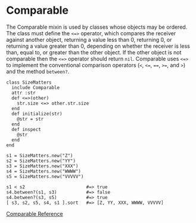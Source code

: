 # Comparable

The Comparable mixin is used by classes whose objects may be ordered. The
class must define the `<=>` operator, which compares the receiver against
another object, returning a value less than 0, returning 0, or returning a
value greater than 0, depending on whether the receiver is less than, equal
to, or greater than the other object. If the other object is not comparable
then the `<=>` operator should return `nil`. Comparable uses `<=>` to
implement the conventional comparison operators (`<`, `<=`, `==`, `>=`, and
`>`) and the method `between?`.

    class SizeMatters
      include Comparable
      attr :str
      def <=>(other)
        str.size <=> other.str.size
      end
      def initialize(str)
        @str = str
      end
      def inspect
        @str
      end
    end

    s1 = SizeMatters.new("Z")
    s2 = SizeMatters.new("YY")
    s3 = SizeMatters.new("XXX")
    s4 = SizeMatters.new("WWWW")
    s5 = SizeMatters.new("VVVVV")

    s1 < s2                       #=> true
    s4.between?(s1, s3)           #=> false
    s4.between?(s3, s5)           #=> true
    [ s3, s2, s5, s4, s1 ].sort   #=> [Z, YY, XXX, WWWW, VVVVV]

[Comparable Reference](https://ruby-doc.org/core-2.7.0/Comparable.html)